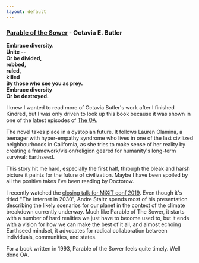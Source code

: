```yaml
---
layout: default
---
```


### [Parable of the Sower](https://en.wikipedia.org/wiki/Parable_of_the_Sower_(novel)) - Octavia E. Butler

**Embrace diversity.  
Unite --  
Or be divided,  
robbed,  
ruled,  
killed  
By those who see you as prey.  
Embrace diversity  
Or be destroyed.**

I knew I wanted to read more of Octavia Butler's work after I finished Kindred, but I was only driven to look up this book because it was shown in one of the latest episodes of [The OA](https://en.wikipedia.org/wiki/The_OA).

The novel takes place in a dystopian future. It follows Lauren Olamina, a teenager with hyper-empathy syndrome who lives in one of the last civilized neighbourhoods in California, as she tries to make sense of her reality by creating a framework/vision/religion geared for humanity's long-term survival: Earthseed.

This story hit me hard, especially the first half, through the bleak and harsh picture it paints for the future of civilization.  Maybe I have been spoiled by all the positive takes I've been reading by Doctorow.

I recently watched the [closing talk for MiXiT conf 2019](https://mixitconf.org/2019/the-internet-in-2030). Even though it's titled "The internet in 2030", Andre Staltz spends most of his presentation describing the likely scenarios for our planet in the context of the climate breakdown currently underway.  Much like Parable of The Sower, it starts with a number of hard realities we just have to become used to, but it ends with a vision for how we can make the best of it all, and almost echoing Earthseed mindset, it advocates for radical collaboration between individuals, communities, and states.

For a book written in 1993, Parable of the Sower feels quite timely. Well done OA.
